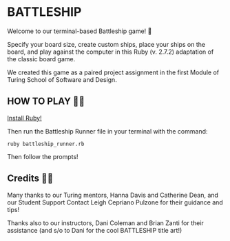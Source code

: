 # BATTLESHIP

Welcome to our terminal-based Battleship game! 🚢

Specify your board size, create custom ships, place your ships on the board, and play against the computer in this Ruby (v. 2.7.2) adaptation of the classic board game.

We created this game as a paired project assignment in the first Module of Turing School of Software and Design.

## HOW TO PLAY 🧑‍💻

[Install Ruby!](https://www.ruby-lang.org/en/documentation/installation/)

Then run the Battleship Runner file in your terminal with the command:

`ruby battleship_runner.rb`

Then follow the prompts!

##  Credits 🙏🏻

Many thanks to our Turing mentors, Hanna Davis and Catherine Dean, and our Student Support Contact Leigh Cepriano Pulzone for their guidance and tips!

Thanks also to our instructors, Dani Coleman and Brian Zanti for their assistance (and s/o to Dani for the cool BATTLESHIP title art!)
